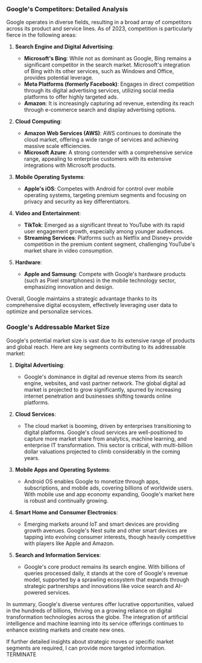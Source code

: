 ### Google's Competitors: Detailed Analysis

Google operates in diverse fields, resulting in a broad array of competitors across its product and service lines. As of 2023, competition is particularly fierce in the following areas:

1. **Search Engine and Digital Advertising**:
   - **Microsoft's Bing**: While not as dominant as Google, Bing remains a significant competitor in the search market. Microsoft's integration of Bing with its other services, such as Windows and Office, provides potential leverage.
   - **Meta Platforms (formerly Facebook)**: Engages in direct competition through its digital advertising services, utilizing social media platforms to offer highly targeted ads.
   - **Amazon**: It is increasingly capturing ad revenue, extending its reach through e-commerce search and display advertising options.

2. **Cloud Computing**:
   - **Amazon Web Services (AWS)**: AWS continues to dominate the cloud market, offering a wide range of services and achieving massive scale efficiencies.
   - **Microsoft Azure**: A strong contender with a comprehensive service range, appealing to enterprise customers with its extensive integrations with Microsoft products.

3. **Mobile Operating Systems**:
   - **Apple's iOS**: Competes with Android for control over mobile operating systems, targeting premium segments and focusing on privacy and security as key differentiators.

4. **Video and Entertainment**:
   - **TikTok**: Emerged as a significant threat to YouTube with its rapid user engagement growth, especially among younger audiences.
   - **Streaming Services**: Platforms such as Netflix and Disney+ provide competition in the premium content segment, challenging YouTube's market share in video consumption.

5. **Hardware**:
   - **Apple and Samsung**: Compete with Google's hardware products (such as Pixel smartphones) in the mobile technology sector, emphasizing innovation and design.

Overall, Google maintains a strategic advantage thanks to its comprehensive digital ecosystem, effectively leveraging user data to optimize and personalize services.

### Google's Addressable Market Size

Google's potential market size is vast due to its extensive range of products and global reach. Here are key segments contributing to its addressable market:

1. **Digital Advertising**:
   - Google's dominance in digital ad revenue stems from its search engine, websites, and vast partner network. The global digital ad market is projected to grow significantly, spurred by increasing internet penetration and businesses shifting towards online platforms.

2. **Cloud Services**:
   - The cloud market is booming, driven by enterprises transitioning to digital platforms. Google's cloud services are well-positioned to capture more market share from analytics, machine learning, and enterprise IT transformation. This sector is critical, with multi-billion dollar valuations projected to climb considerably in the coming years.

3. **Mobile Apps and Operating Systems**:
   - Android OS enables Google to monetize through apps, subscriptions, and mobile ads, covering billions of worldwide users. With mobile use and app economy expanding, Google's market here is robust and continually growing.

4. **Smart Home and Consumer Electronics**:
   - Emerging markets around IoT and smart devices are providing growth avenues. Google's Nest suite and other smart devices are tapping into evolving consumer interests, though heavily competitive with players like Apple and Amazon.

5. **Search and Information Services**:
   - Google's core product remains its search engine. With billions of queries processed daily, it stands at the core of Google's revenue model, supported by a sprawling ecosystem that expands through strategic partnerships and innovations like voice search and AI-powered services.

In summary, Google's diverse ventures offer lucrative opportunities, valued in the hundreds of billions, thriving on a growing reliance on digital transformation technologies across the globe. The integration of artificial intelligence and machine learning into its service offerings continues to enhance existing markets and create new ones. 

If further detailed insights about strategic moves or specific market segments are required, I can provide more targeted information. TERMINATE